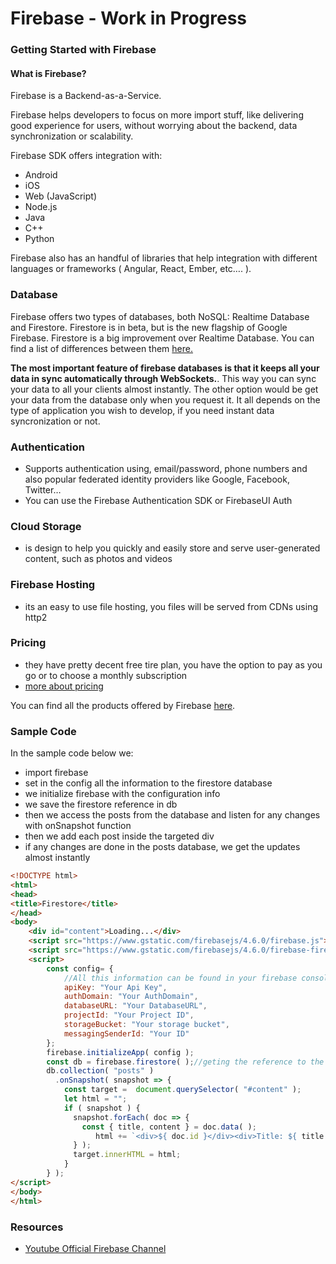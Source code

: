 # Firebase - Work in Progress

### Getting Started with Firebase
#### What is Firebase?
Firebase is a Backend-as-a-Service.
 

Firebase helps developers to focus on more import stuff, like delivering good experience for users, without worrying about the backend, data synchronization or scalability.

Firebase SDK offers integration with:
* Android
* iOS
* Web (JavaScript)
* Node.js
* Java
* C++
* Python

Firebase also has an handful of libraries that help integration with different languages or frameworks ( Angular, React, Ember, etc…. ).

### Database
Firebase offers two types of databases, both NoSQL: Realtime Database and Firestore. Firestore is in beta, but is the new flagship of Google Firebase.
Firestore is a big improvement over Realtime Database. You can find a list of differences between them [ here. ](https://firebase.google.com/docs/database/rtdb-vs-firestore)

**The most important feature of firebase databases is that it keeps all your data in sync automatically through WebSockets.**. This way you can sync your data to all your clients almost instantly. The other option would be get your data from the database only when you request it. It all depends on the type of application you wish to develop, if you need instant data syncronization or not.
### Authentication
* Supports authentication using, email/password, phone numbers and also popular federated identity providers like Google, Facebook, Twitter…
* You can use the Firebase Authentication SDK or FirebaseUI Auth

### Cloud Storage
* is design to help you quickly and easily store and serve user-generated content, such as photos and videos

### Firebase Hosting
* its an easy to use file hosting, you files will be served from CDNs using http2


### Pricing
* they have pretty decent free tire plan, you have the option to pay as you go or to choose a monthly subscription
* [more about pricing](https://firebase.google.com/pricing/)


You can find all the products offered by Firebase [here]( https://firebase.google.com/products/ ).

### Sample Code
In the sample code below we:
* import firebase
* set in the config all the information to the firestore database
* we initialize firebase with the configuration info
* we save the firestore reference in db
* then we access the posts from the database and listen for any changes with onSnapshot function
* then we add each post inside the targeted div
* if any changes are done in the posts database, we get the updates almost instantly

```html
<!DOCTYPE html>
<html>
<head>
<title>Firestore</title>
</head>
<body>
    <div id="content">Loading...</div>
    <script src="https://www.gstatic.com/firebasejs/4.6.0/firebase.js"></script>
    <script src="https://www.gstatic.com/firebasejs/4.6.0/firebase-firestore.js"></script>
    <script>
        const config= {
            //All this information can be found in your firebase console ( unique for each project )
            apiKey: "Your Api Key",
            authDomain: "Your AuthDomain",
            databaseURL: "Your DatabaseURL",
            projectId: "Your Project ID",
            storageBucket: "Your storage bucket",
            messagingSenderId: "Your ID"
        };
        firebase.initializeApp( config );
        const db = firebase.firestore( );//geting the reference to the firestore database
        db.collection( "posts" )
          .onSnapshot( snapshot => {
            const target =  document.querySelector( "#content" );
            let html = "";
            if ( snapshot ) {
              snapshot.forEach( doc => {
                const { title, content } = doc.data( );
                   html += `<div>${ doc.id }</div><div>Title: ${ title }</div><div>${ content }</div><hr />`;
              } );
              target.innerHTML = html;
            }
        } );
</script>
</body>
</html>
```
### Resources
* [Youtube Official Firebase Channel](https://www.youtube.com/user/Firebase)

